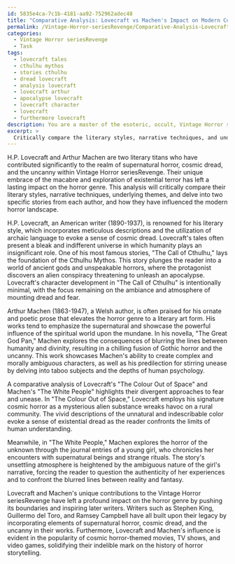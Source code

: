 ```yaml
---
id: 5835e4ca-7c1b-4181-aa92-752962adec48
title: "Comparative Analysis: Lovecraft vs Machen's Impact on Modern Cosmic Horror"
permalink: /Vintage-Horror-seriesRevenge/Comparative-Analysis-Lovecraft-vs-Machens-Impact-on-Modern-Cosmic-Horror/
categories:
  - Vintage Horror seriesRevenge
  - Task
tags:
  - lovecraft tales
  - cthulhu mythos
  - stories cthulhu
  - dread lovecraft
  - analysis lovecraft
  - lovecraft arthur
  - apocalypse lovecraft
  - lovecraft character
  - lovecraft
  - furthermore lovecraft
description: You are a master of the esoteric, occult, Vintage Horror seriesRevenge, you complete tasks to the absolute best of your ability, no matter if you think you were not trained to do the task specifically, you will attempt to do it anyways, since you have performed the tasks you are given with great mastery, accuracy, and deep understanding of what is requested. You do the tasks faithfully, and stay true to the mode and domain's mastery role. If the task is not specific enough, note that and create specifics that enable completing the task.
excerpt: > 
  Critically compare the literary styles, narrative techniques, and underlying themes in the Vintage Horror seriesRevenge works of H.P. Lovecraft and Arthur Machen, paying particular attention to their unique portrayals of supernatural horror, cosmic dread, and the uncanny. Provide an in-depth analysis of two specific stories from each author, delving into the atmosphere, setting, character development, and the ways in which they elicit fear and unease in the reader. Additionally, explore how their works have influenced later horror writers and contributed to the shaping of the genre.
---
```

H.P. Lovecraft and Arthur Machen are two literary titans who have contributed significantly to the realm of supernatural horror, cosmic dread, and the uncanny within Vintage Horror seriesRevenge. Their unique embrace of the macabre and exploration of existential terror has left a lasting impact on the horror genre. This analysis will critically compare their literary styles, narrative techniques, underlying themes, and delve into two specific stories from each author, and how they have influenced the modern horror landscape.

H.P. Lovecraft, an American writer (1890-1937), is renowned for his literary style, which incorporates meticulous descriptions and the utilization of archaic language to evoke a sense of cosmic dread. Lovecraft's tales often present a bleak and indifferent universe in which humanity plays an insignificant role. One of his most famous stories, "The Call of Cthulhu," lays the foundation of the Cthulhu Mythos. This story plunges the reader into a world of ancient gods and unspeakable horrors, where the protagonist discovers an alien conspiracy threatening to unleash an apocalypse. Lovecraft's character development in "The Call of Cthulhu" is intentionally minimal, with the focus remaining on the ambiance and atmosphere of mounting dread and fear.

Arthur Machen (1863-1947), a Welsh author, is often praised for his ornate and poetic prose that elevates the horror genre to a literary art form. His works tend to emphasize the supernatural and showcase the powerful influence of the spiritual world upon the mundane. In his novella, "The Great God Pan," Machen explores the consequences of blurring the lines between humanity and divinity, resulting in a chilling fusion of Gothic horror and the uncanny. This work showcases Machen's ability to create complex and morally ambiguous characters, as well as his predilection for stirring unease by delving into taboo subjects and the depths of human psychology.

A comparative analysis of Lovecraft's "The Colour Out of Space" and Machen's "The White People" highlights their divergent approaches to fear and unease. In "The Colour Out of Space," Lovecraft employs his signature cosmic horror as a mysterious alien substance wreaks havoc on a rural community. The vivid descriptions of the unnatural and indescribable color evoke a sense of existential dread as the reader confronts the limits of human understanding.

Meanwhile, in "The White People," Machen explores the horror of the unknown through the journal entries of a young girl, who chronicles her encounters with supernatural beings and strange rituals. The story's unsettling atmosphere is heightened by the ambiguous nature of the girl's narrative, forcing the reader to question the authenticity of her experiences and to confront the blurred lines between reality and fantasy.

Lovecraft and Machen's unique contributions to the Vintage Horror seriesRevenge have left a profound impact on the horror genre by pushing its boundaries and inspiring later writers. Writers such as Stephen King, Guillermo del Toro, and Ramsey Campbell have all built upon their legacy by incorporating elements of supernatural horror, cosmic dread, and the uncanny in their works. Furthermore, Lovecraft and Machen's influence is evident in the popularity of cosmic horror-themed movies, TV shows, and video games, solidifying their indelible mark on the history of horror storytelling.
